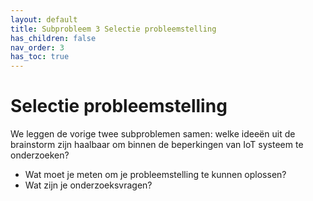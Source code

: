 ```yaml
---
layout: default
title: Subprobleem 3 Selectie probleemstelling
has_children: false
nav_order: 3
has_toc: true
---
```


# Selectie probleemstelling

We leggen de vorige twee subproblemen samen: welke ideeën uit de brainstorm zijn haalbaar om binnen de beperkingen van IoT systeem te onderzoeken?
* Wat moet je meten om je probleemstelling te kunnen oplossen?
* Wat zijn je onderzoeksvragen?